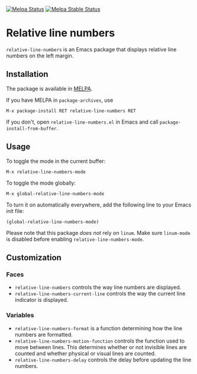 [![Melpa Status](http://melpa.org/packages/relative-line-numbers-badge.svg)](http://melpa.org/#/relative-line-numbers)
[![Melpa Stable Status](http://stable.melpa.org/packages/relative-line-numbers-badge.svg)](http://stable.melpa.org/#/relative-line-numbers)

# Relative line numbers

`relative-line-numbers` is an Emacs package that displays relative line numbers
on the left margin.

## Installation

The package is available in [MELPA](http://melpa.org/).

If you have MELPA in `package-archives`, use

    M-x package-install RET relative-line-numbers RET

If you don't, open `relative-line-numbers.el` in Emacs and call
`package-install-from-buffer`.

## Usage

To toggle the mode in the current buffer:

    M-x relative-line-numbers-mode

To toggle the mode globally:

    M-x global-relative-line-numbers-mode

To turn it on automatically everywhere, add the following line to your Emacs
init file:

    (global-relative-line-numbers-mode)

Please note that this package *does not* rely on `linum`. Make sure `linum-mode`
is disabled before enabling `relative-line-numbers-mode`.

## Customization

### Faces

 * `relative-line-numbers` controls the way line numbers are displayed.
 * `relative-line-numbers-current-line` controls the way the current line
   indicator is displayed.

### Variables

 * `relative-line-numbers-format` is a function determining how the line numbers
   are formatted.
 * `relative-line-numbers-motion-function` controls the function used to move
   between lines. This determines whether or not invisible lines are counted and
   whether physical or visual lines are counted.
 * `relative-line-numbers-delay` controls the delay before updating the line
   numbers.
